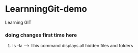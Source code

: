 # LearnningGit-demo
Learning GIT


### doing changes first time here

1. ls -la --> This command displays all hidden files and folders